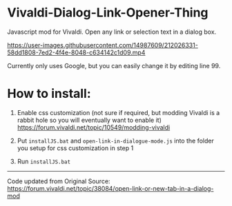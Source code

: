 # Vivaldi-Dialog-Link-Opener-Thing
Javascript mod for Vivaldi. Open any link or selection text in a dialog box.

https://user-images.githubusercontent.com/14987609/212026331-58dd1808-7ed2-4f4e-8048-c634142c1d09.mp4


Currently only uses Google, but you can easily change it by editing line 99.

# How to install: 
1) Enable css customization (not sure if required, but modding Vivaldi is a rabbit hole so you will eventually want to enable it)
https://forum.vivaldi.net/topic/10549/modding-vivaldi

2) Put `installJS.bat` and `open-link-in-dialogue-mode.js` into the folder you setup for css customization in step 1

3) Run `installJS.bat`

---

Code updated from Original Source: https://forum.vivaldi.net/topic/38084/open-link-or-new-tab-in-a-dialog-mod


